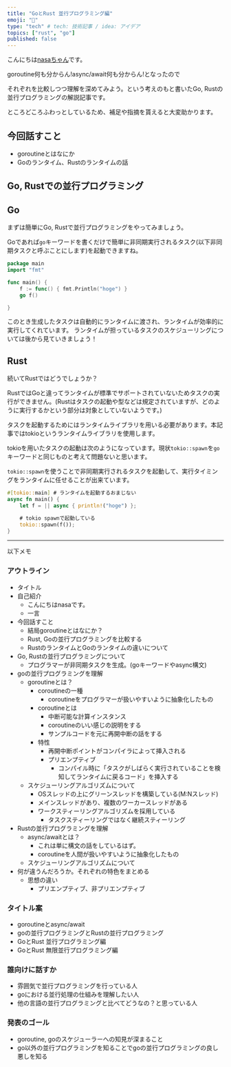 ```yaml
---
title: "GoとRust 並行プログラミング編"
emoji: "🍣"
type: "tech" # tech: 技術記事 / idea: アイデア
topics: ["rust", "go"]
published: false
---
```



こんにちは[nasaちゃん](https://twitter.com/nasa_desu)です。

goroutine何も分からん!async/await何も分からん!となったので

それぞれを比較しつつ理解を深めてみよう。という考えのもと書いたGo, Rustの並行プログラミングの解説記事です。

ところどころふわっとしているため、補足や指摘を貰えると大変助かります。

## 今回話すこと

- goroutineとはなにか
- Goのランタイム、Rustのランタイムの話

## Go, Rustでの並行プログラミング

## Go

まずは簡単にGo, Rustで並行プログラミングをやってみましょう。

Goであれば`go`キーワードを書くだけで簡単に非同期実行されるタスク(以下非同期タスクと呼ぶことにします)を起動できますね。

```go
package main
import "fmt"

func main() {
	f := func() { fmt.Println("hoge") }
	go f()

}
```

このとき生成したタスクは自動的にランタイムに渡され、ランタイムが効率的に実行してくれています。
ランタイムが担っているタスクのスケジューリングについては後から見ていきましょう！

## Rust

続いてRustではどうでしょうか？

RustではGoと違ってランタイムが標準でサポートされていないためタスクの実行ができません。(Rustはタスクの起動や型などは規定されていますが、どのように実行するかという部分は対象としていないようです。)

タスクを起動するためにはランタイムライブラリを用いる必要があります。本記事ではtokioというランタイムライブラリを使用します。

tokioを用いたタスクの起動は次のようになっています。現状`tokio::spawn`を`go`キーワードと同じものと考えて問題ないと思います。

`tokio::spawn`を使うことで非同期実行されるタスクを起動して、実行タイミングをランタイムに任せることが出来ています。

```rust
#[tokio::main] # ランタイムを起動するおまじない
async fn main() {
    let f = || async { println!("hoge") };

    # tokio spawnで起動している
    tokio::spawn(f());
}
```

---

以下メモ

### アウトライン

- タイトル
- 自己紹介
  - こんにちはnasaです。
  - 一言
- 今回話すこと
  - 結局goroutineとはなにか？
  - Rust, Goの並行プログラミングを比較する
  - RustのランタイムとGoのランタイムの違いについて
- Go, Rustの並行プログラミングについて
  - プログラマーが非同期タスクを生成。(goキーワードやasync構文)
- goの並行プログラミングを理解
  - goroutineとは？
    - coroutineの一種
      - coroutineをプログラマーが扱いやすいように抽象化したもの
    - coroutineとは
      - 中断可能な計算インスタンス
      - coroutineのいい感じの説明をする
      - サンプルコードを元に再開中断の話をする
    - 特性
      - 再開中断ポイントがコンパイラによって挿入される
      - プリエンプティブ
        - コンパイル時に「タスクがしばらく実行されていることを検知してランタイムに戻るコード」を挿入する
  - スケジューリングアルゴリズムについて
    - OSスレッドの上にグリーンスレッドを構築している(M:Nスレッド)
    - メインスレッドがあり、複数のワーカースレッドがある
    - ワークスティーリングアルゴリズムを採用している
      - タスクスティーリングではなく継続スティーリング
- Rustの並行プログラミングを理解
  - async/awaitとは？
    - これは単に構文の話をしているはず。
    - coroutineを人間が扱いやすいように抽象化したもの
  - スケジューリングアルゴリズムについて
- 何が違うんだろうか。それぞれの特色をまとめる
  - 思想の違い
    - プリエンプティブ、非プリエンプティブ


### タイトル案

- goroutineとasync/await
- goの並行プログラミングとRustの並行プログラミング
- GoとRust 並行プログラミング編
- GoとRust 無限並行プログラミング編

### 誰向けに話すか

- 雰囲気で並行プログラミングを行っている人
- goにおける並行処理の仕組みを理解したい人
- 他の言語の並行プログラミングと比べてどうなの？と思っている人


### 発表のゴール

- goroutine, goのスケジューラーへの知見が深まること
- go以外の並行プログラミングを知ることでgoの並行プログラミングの良し悪しを知る


